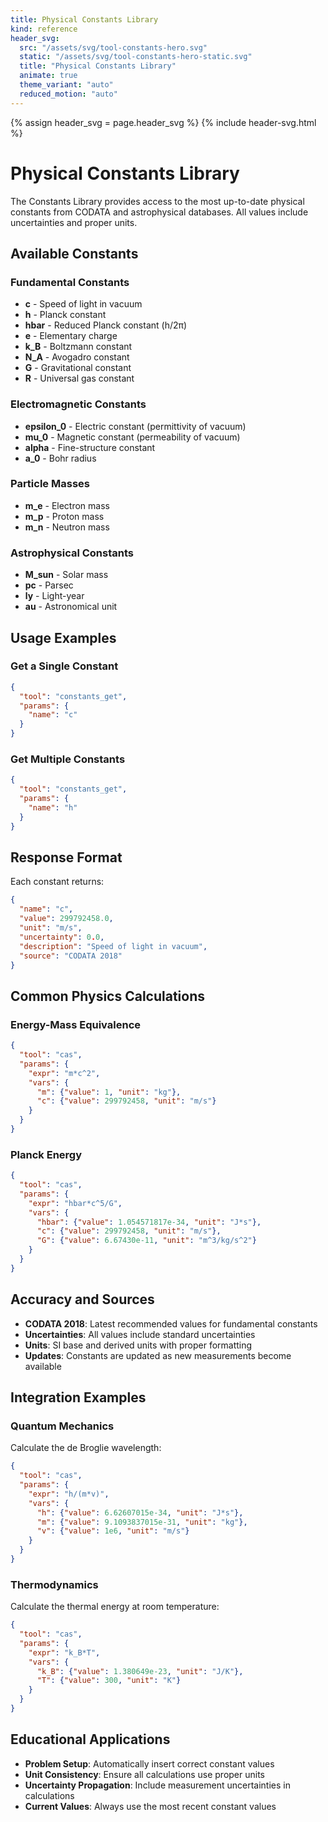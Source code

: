 ```yaml
---
title: Physical Constants Library
kind: reference
header_svg:
  src: "/assets/svg/tool-constants-hero.svg"
  static: "/assets/svg/tool-constants-hero-static.svg"
  title: "Physical Constants Library"
  animate: true
  theme_variant: "auto"
  reduced_motion: "auto"
---
```


{% assign header_svg = page.header_svg %}
{% include header-svg.html %}

# Physical Constants Library

The Constants Library provides access to the most up-to-date physical constants from CODATA and astrophysical databases. All values include uncertainties and proper units.

## Available Constants

### Fundamental Constants
- **c** - Speed of light in vacuum
- **h** - Planck constant
- **hbar** - Reduced Planck constant (h/2π)
- **e** - Elementary charge
- **k_B** - Boltzmann constant
- **N_A** - Avogadro constant
- **G** - Gravitational constant
- **R** - Universal gas constant

### Electromagnetic Constants
- **epsilon_0** - Electric constant (permittivity of vacuum)
- **mu_0** - Magnetic constant (permeability of vacuum)
- **alpha** - Fine-structure constant
- **a_0** - Bohr radius

### Particle Masses
- **m_e** - Electron mass
- **m_p** - Proton mass
- **m_n** - Neutron mass

### Astrophysical Constants
- **M_sun** - Solar mass
- **pc** - Parsec
- **ly** - Light-year
- **au** - Astronomical unit

## Usage Examples

### Get a Single Constant
```json
{
  "tool": "constants_get",
  "params": {
    "name": "c"
  }
}
```

### Get Multiple Constants
```json
{
  "tool": "constants_get",
  "params": {
    "name": "h"
  }
}
```

## Response Format

Each constant returns:
```json
{
  "name": "c",
  "value": 299792458.0,
  "unit": "m/s",
  "uncertainty": 0.0,
  "description": "Speed of light in vacuum",
  "source": "CODATA 2018"
}
```

## Common Physics Calculations

### Energy-Mass Equivalence
```json
{
  "tool": "cas",
  "params": {
    "expr": "m*c^2",
    "vars": {
      "m": {"value": 1, "unit": "kg"},
      "c": {"value": 299792458, "unit": "m/s"}
    }
  }
}
```

### Planck Energy
```json
{
  "tool": "cas",
  "params": {
    "expr": "hbar*c^5/G",
    "vars": {
      "hbar": {"value": 1.054571817e-34, "unit": "J*s"},
      "c": {"value": 299792458, "unit": "m/s"},
      "G": {"value": 6.67430e-11, "unit": "m^3/kg/s^2"}
    }
  }
}
```

## Accuracy and Sources

- **CODATA 2018**: Latest recommended values for fundamental constants
- **Uncertainties**: All values include standard uncertainties
- **Units**: SI base and derived units with proper formatting
- **Updates**: Constants are updated as new measurements become available

## Integration Examples

### Quantum Mechanics
Calculate the de Broglie wavelength:
```json
{
  "tool": "cas",
  "params": {
    "expr": "h/(m*v)",
    "vars": {
      "h": {"value": 6.62607015e-34, "unit": "J*s"},
      "m": {"value": 9.1093837015e-31, "unit": "kg"},
      "v": {"value": 1e6, "unit": "m/s"}
    }
  }
}
```

### Thermodynamics
Calculate the thermal energy at room temperature:
```json
{
  "tool": "cas",
  "params": {
    "expr": "k_B*T",
    "vars": {
      "k_B": {"value": 1.380649e-23, "unit": "J/K"},
      "T": {"value": 300, "unit": "K"}
    }
  }
}
```

## Educational Applications

- **Problem Setup**: Automatically insert correct constant values
- **Unit Consistency**: Ensure all calculations use proper units
- **Uncertainty Propagation**: Include measurement uncertainties in calculations
- **Current Values**: Always use the most recent constant values
